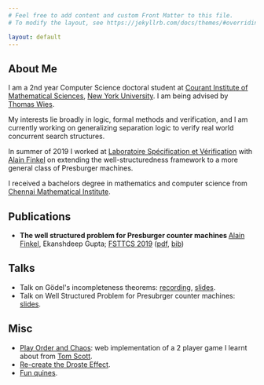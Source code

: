 ```yaml
---
# Feel free to add content and custom Front Matter to this file.
# To modify the layout, see https://jekyllrb.com/docs/themes/#overriding-theme-defaults

layout: default
---
```


## About Me

I am a 2nd year Computer Science doctoral student at <a href="https://www.cims.nyu.edu">Courant Institute of Mathematical Sciences</a>, <a href="https://www.nyu.edu">New York University</a>. I am being advised by <a href="https://cs.nyu.edu/~wies/">Thomas Wies</a>.

My interests lie broadly in logic, formal methods and verification, and I am currently working on generalizing separation logic to verify real world concurrent search structures.

In summer of 2019 I worked at <a href="http://www.lsv.fr/">Laboratoire Spécification et Vérification</a> with <a href="http://www.lsv.fr/~finkel">Alain Finkel</a> on extending the well-structuredness framework to a more general class of Presburger machines.

I received a bachelors degree in mathematics and computer science from <a href="https://www.cmi.ac.in">Chennai Mathematical Institute</a>.

## Publications
* <b>The well structured problem for Presburger counter machines </b>
    <a href="http://www.lsv.fr/~finkel">Alain Finkel</a>, Ekanshdeep Gupta; <a href="https://www.fsttcs.org.in/archives/2019/index.php">FSTTCS 2019</a> (<a href="https://drops.dagstuhl.de/opus/volltexte/2019/11603/pdf/LIPIcs-FSTTCS-2019-41.pdf">pdf</a>, <a href="/files/wsts.bib" download>bib</a>)

## Talks
* Talk on Gödel's incompleteness theorems: <a href="https://nyu0-my.sharepoint.com/:v:/g/personal/eg3134_nyu_edu/ERV9WohXIQxHrIMKAYaAALkB4XUILURe_LtsWK1mQZVQaA?e=ZjAUre">recording</a>, <a href="/files/godel_slides.pdf">slides</a>.
* Talk on Well Structured Problem for Presubrger counter machines: <a href="/files/wsts_slides.pdf">slides</a>.

## Misc
* <a href="https://play-order-chaos.herokuapp.com">Play Order and Chaos</a>: web implementation of a 2 player game I learnt about from <a href="https://youtu.be/qsjVfJur1ac">Tom Scott</a>.
* <a href="https://www.github.com/EkanshdeepGupta/infinite-recursive-image">Re-create the Droste Effect</a>.
* <a href="https://www.github.com/EkanshdeepGupta/Quines">Fun quines</a>.